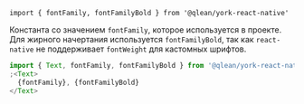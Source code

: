 `import { fontFamily, fontFamilyBold } from '@qlean/york-react-native'`

Константа со значением `fontFamily`, которое используется в проекте. Для жирного начертания используется `fontFamilyBold`, так как `react-native` не поддерживает `fontWeight` для кастомных шрифтов.

```js
import { Text, fontFamily, fontFamilyBold } from '@qlean/york-react-native'
;<Text>
  {fontFamily}, {fontFamilyBold}
</Text>
```
